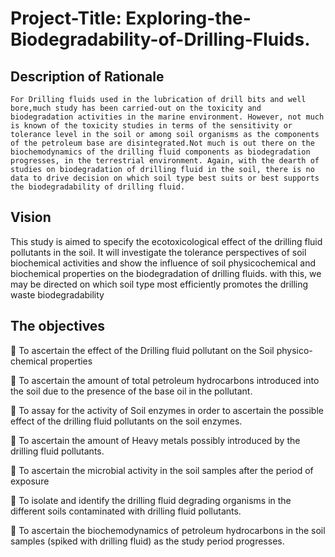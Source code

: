 # Project-Title: Exploring-the-Biodegradability-of-Drilling-Fluids.
## Description of Rationale
    For Drilling fluids used in the lubrication of drill bits and well bore,much study has been carried-out on the toxicity and biodegradation activities in the marine environment. However, not much is known of the toxicity studies in terms of the sensitivity or tolerance level in the soil or among soil organisms as the components of the petroleum base are disintegrated.Not much is out there on the biochemodynamics of the drilling fluid components as biodegradation progresses, in the terrestrial environment. Again, with the dearth of studies on biodegradation of drilling fluid in the soil, there is no data to drive decision on which soil type best suits or best supports the biodegradability of drilling fluid. 

## Vision 
This study is aimed to specify the ecotoxicological effect of the drilling fluid pollutants in the soil. It will investigate the tolerance perspectives of soil biochemical activities and show the influence of soil physicochemical and biochemical properties on the biodegradation of drilling fluids.
with this, we may be directed on which soil type most efficiently promotes the drilling waste biodegradability

## The objectives

   To ascertain the effect of the Drilling fluid pollutant on the Soil physico-chemical properties 

	To ascertain the amount of total petroleum hydrocarbons introduced into the soil due to the presence of the base oil in the pollutant.

	To assay for the activity of Soil enzymes in order to ascertain the possible effect of the drilling fluid pollutants on the soil enzymes.

	To ascertain the amount of Heavy metals possibly introduced by the drilling fluid pollutants.


	To ascertain the microbial activity in the soil samples after the period of exposure

	To isolate and identify the drilling fluid degrading organisms in the different soils contaminated with drilling fluid pollutants.

	To ascertain the biochemodynamics of petroleum hydrocarbons in the soil samples (spiked with drilling fluid) as the study period progresses. 
